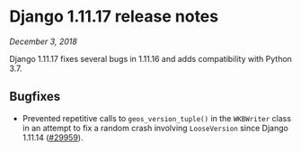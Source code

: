 # Django 1.11.17 release notes

*December 3, 2018*

Django 1.11.17 fixes several bugs in 1.11.16 and adds compatibility with
Python 3.7.

## Bugfixes

* Prevented repetitive calls to `geos_version_tuple()` in the `WKBWriter`
  class in an attempt to fix a random crash involving `LooseVersion` since
  Django 1.11.14 ([#29959](https://code.djangoproject.com/ticket/29959)).

